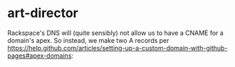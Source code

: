 art-director
============

Rackspace's DNS will (quite sensibly) not allow us to have a CNAME for a domain's apex. So instead, we make two A records per https://help.github.com/articles/setting-up-a-custom-domain-with-github-pages#apex-domains:
